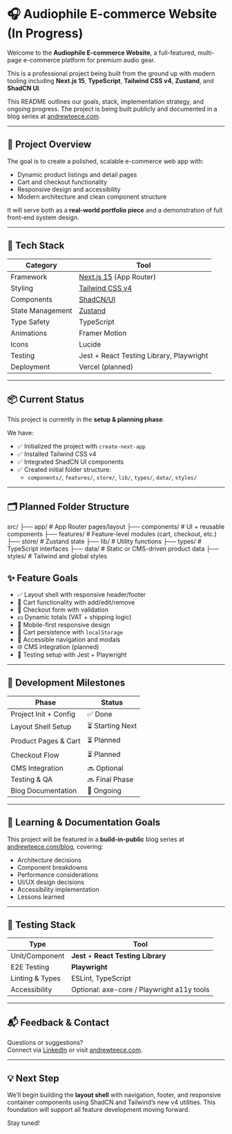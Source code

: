 # 🎧 Audiophile E-commerce Website (In Progress)

Welcome to the **Audiophile E-commerce Website**, a full-featured, multi-page e-commerce platform for premium audio gear.

This is a professional project being built from the ground up with modern tooling including **Next.js 15**, **TypeScript**, **Tailwind CSS v4**, **Zustand**, and **ShadCN UI**.

This README outlines our goals, stack, implementation strategy, and ongoing progress. The project is being built publicly and documented in a blog series at [andrewteece.com](https://andrewteece.com).

---

## 🧭 Project Overview

The goal is to create a polished, scalable e-commerce web app with:

- Dynamic product listings and detail pages
- Cart and checkout functionality
- Responsive design and accessibility
- Modern architecture and clean component structure

It will serve both as a **real-world portfolio piece** and a demonstration of full front-end system design.

---

## 🔧 Tech Stack

| Category           | Tool |
|--------------------|------|
| Framework          | [Next.js 15](https://nextjs.org/) (App Router) |
| Styling            | [Tailwind CSS v4](https://tailwindcss.com) |
| Components         | [ShadCN/UI](https://ui.shadcn.com) |
| State Management   | [Zustand](https://github.com/pmndrs/zustand) |
| Type Safety        | TypeScript |
| Animations         | Framer Motion |
| Icons              | Lucide |
| Testing            | Jest + React Testing Library, Playwright |
| Deployment         | Vercel (planned) |

---

## 📦 Current Status

This project is currently in the **setup & planning phase**.

We have:
- ✅ Initialized the project with `create-next-app`
- ✅ Installed Tailwind CSS v4
- ✅ Integrated ShadCN UI components
- ✅ Created initial folder structure:
  - `components/`, `features/`, `store/`, `lib/`, `types/`, `data/`, `styles/`

---

## 🗂️ Planned Folder Structure

src/
├── app/ # App Router pages/layout
├── components/ # UI + reusable components
├── features/ # Feature-level modules (cart, checkout, etc.)
├── store/ # Zustand state
├── lib/ # Utility functions
├── types/ # TypeScript interfaces
├── data/ # Static or CMS-driven product data
├── styles/ # Tailwind and global styles

## ✨ Feature Goals

- ✅ Layout shell with responsive header/footer
- 🛒 Cart functionality with add/edit/remove
- 🧾 Checkout form with validation
- 💵 Dynamic totals (VAT + shipping logic)
- 📱 Mobile-first responsive design
- 💾 Cart persistence with `localStorage`
- 🔐 Accessible navigation and modals
- 🌐 CMS integration (planned)
- 🧪 Testing setup with Jest + Playwright

---

## 📅 Development Milestones

| Phase                  | Status  |
|------------------------|---------|
| Project Init + Config  | ✅ Done |
| Layout Shell Setup     | ⏳ Starting Next |
| Product Pages & Cart   | ⏳ Planned |
| Checkout Flow          | ⏳ Planned |
| CMS Integration        | 🔜 Optional |
| Testing & QA           | 🔜 Final Phase |
| Blog Documentation     | 📝 Ongoing |

---

## 🧠 Learning & Documentation Goals

This project will be featured in a **build-in-public** blog series at [andrewteece.com/blog](https://andrewteece.com/blog), covering:

- Architecture decisions
- Component breakdowns
- Performance considerations
- UI/UX design decisions
- Accessibility implementation
- Lessons learned

---

## 🧪 Testing Stack

| Type        | Tool |
|-------------|------|
| Unit/Component | **Jest** + **React Testing Library** |
| E2E Testing    | **Playwright** |
| Linting & Types| ESLint, TypeScript |
| Accessibility  | Optional: axe-core / Playwright a11y tools |

---

## 📬 Feedback & Contact

Questions or suggestions?  
Connect via [LinkedIn](https://www.linkedin.com/in/andrew-teece/) or visit [andrewteece.com](https://andrewteece.com).

---

## 💡 Next Step

We’ll begin building the **layout shell** with navigation, footer, and responsive container components using ShadCN and Tailwind’s new v4 utilities. This foundation will support all feature development moving forward.

Stay tuned!
